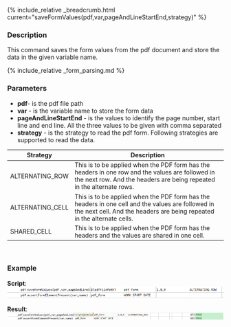 {% include_relative _breadcrumb.html current="saveFormValues(pdf,var,pageAndLineStartEnd,strategy)" %}


### Description
This command saves the form values from the pdf document and store the data in the given variable name.

{% include_relative _form_parsing.md %}


### Parameters
- **pdf**\- is the pdf file path
- **var** \- is the variable name to store the form data
- **pageAndLineStartEnd** \- is the values to identify the page number, start line and end line. All the three values to be given with comma separated
- **strategy** \- is the strategy to read the pdf form. Following strategies are supported to read the data. 

|Strategy|Description|
|---|---|
|ALTERNATING_ROW|This is to be applied when the PDF form has the headers in one row and the values are followed in the next row. And the headers are being repeated in the alternate rows.|
|ALTERNATING_CELL|This is to be applied when the PDF form has the headers in one cell and the values are followed in the next cell. And the headers are being repeated in the alternate cells.|
|SHARED_CELL|This is to be applied when the PDF form has the headers and the values are shared in one cell.|

<br/>

### Example
**Script**:<br/>
![script](image/saveFormValues_01.png)

**Result**:<br/>
![output](image/saveFormValues_02.png)